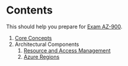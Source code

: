# Contents

This should help you prepare for [Exam AZ-900](https://docs.microsoft.com/en-us/learn/certifications/exams/az-900).

1. [Core Concepts](./1-describe-core-concepts.md)
1. Architectural Components
    1. [Resource and Access Management](./2-architectural-components-management.md)
    1. [Azure Regions](./3-architectural-components-regions.md)
